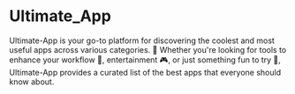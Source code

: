 # Ultimate_App
Ultimate-App is your go-to platform for discovering the coolest and most useful apps across various categories. 🌟 Whether you're looking for tools to enhance your workflow 💼, entertainment 🎮, or just something fun to try 🎉, Ultimate-App provides a curated list of the best apps that everyone should know about.

